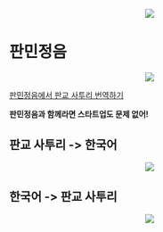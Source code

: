 <p align="center">
 <img src = "https://github.com/user-attachments/assets/48a82b0a-dc4c-423a-88cd-a15111a5eaa0">
</p>

# 판민정음

<p align="center">
 <img src = "https://github.com/user-attachments/assets/61548934-8298-4421-89f6-a4357a69e24e">
</p>

[판민정음에서 판교 사투리 번역하기](https://panmin.vercel.app/)

**판민정음과 함께라면 스타트업도 문제 없어!**

## 판교 사투리 -> 한국어

<p align="center">
 <img src = "https://github.com/user-attachments/assets/a707230c-6ba7-4abf-9b87-a65bbf6aabae">
</p>

## 한국어 -> 판교 사투리

<p align="center">
 <img src = "https://github.com/user-attachments/assets/bf42976d-f9f5-4812-946a-7035e5336df9">
</p>
